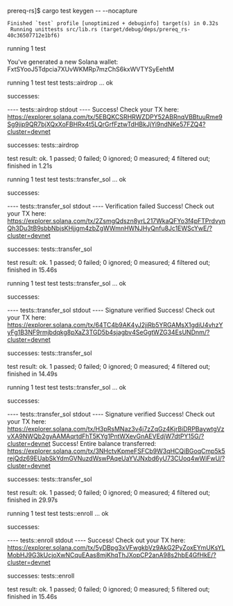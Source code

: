 prereq-rs]$ cargo test keygen -- --nocapture


    Finished `test` profile [unoptimized + debuginfo] target(s) in 0.32s
     Running unittests src/lib.rs (target/debug/deps/prereq_rs-40c36507712e1bf6)

running 1 test

You've generated a new Solana wallet: FxtSYooJ5Tdpcia7XUvWKMRp7mzChS6kxWVTYSyEehtM

running 1 test
test tests::airdrop ... ok

successes:

---- tests::airdrop stdout ----
Success! Check your TX here:
https://explorer.solana.com/tx/5EBQKCSRHRWZDPY52ABRnqVBBtuuRme9Sg9jip9QR7bjXQxXoFBHRx4t5LQrGrfFztwTdHBkJjYi9ndNKe57FZQ4?cluster=devnet


successes:
    tests::airdrop

test result: ok. 1 passed; 0 failed; 0 ignored; 0 measured; 4 filtered out; finished in 1.21s

running 1 test
test tests::transfer_sol ... ok

successes:

---- tests::transfer_sol stdout ----
Verification failed
Success! Check out your TX here: https://explorer.solana.com/tx/2ZsmgQdszn8yrL217WkaQFYo3f4pFTPrdvynQh3Du3tB9sbbNbjsKHjjgm4zbZgWWmnHWNJHyQnfu8Jc1EWScYwE/?cluster=devnet


successes:
    tests::transfer_sol

test result: ok. 1 passed; 0 failed; 0 ignored; 0 measured; 4 filtered out; finished in 15.46s

running 1 test
test tests::transfer_sol ... ok

successes:

---- tests::transfer_sol stdout ----
Signature verified
Success! Check out your TX here: https://explorer.solana.com/tx/64TC4b9AK4yJ2jiRb5YRGAMsX1gdiU4vhzYyFg1B3NF9rmjbdqkg8pXaZ3TGD5b4sjagbv4SeGgtWZG34EsUNDnm/?cluster=devnet


successes:
    tests::transfer_sol

test result: ok. 1 passed; 0 failed; 0 ignored; 0 measured; 4 filtered out; finished in 14.49s

running 1 test
test tests::transfer_sol ... ok

successes:

---- tests::transfer_sol stdout ----
Signature verified
Success! Check out your TX here: https://explorer.solana.com/tx/H3pRsMNaz3v4j7zZqGz4KjrBiDRPBaywtgVzvXA9NWQb2gyAAMAqrtdFhT5KYg1PntWXevGnAEVEdjW7dtPY15G/?cluster=devnet
Success! Entire balance transferred: https://explorer.solana.com/tx/3NHctvKpmeFSFCb9W3qHCQiBGoqCmp5k5rejQdz69EUabSkYdmGVNuzdWswPAqeUaYVJNxbd6yU73CUoq4wWiFwU/?cluster=devnet


successes:
    tests::transfer_sol

test result: ok. 1 passed; 0 failed; 0 ignored; 0 measured; 4 filtered out; finished in 29.97s

running 1 test
test tests::enroll ... ok

successes:

---- tests::enroll stdout ----
Success! Check out your TX here:
https://explorer.solana.com/tx/5yDBpg3xVFwgkbVz9AkG2PyZoxEYmUKsYLMobHJ9G3kUcjoXwNCquEAas8mjKhqThJXopCP2anA98s2hbE4GfHkE/?cluster=devnet


successes:
    tests::enroll

test result: ok. 1 passed; 0 failed; 0 ignored; 0 measured; 5 filtered out; finished in 15.46s